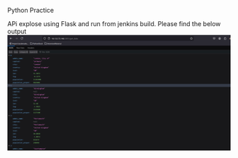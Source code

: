 Python Practice 

APi explose using Flask and run from jenkins build. Please find the below output
![screenshot](src/postgres/art/api_expose_jenkins.png)
